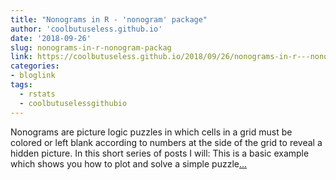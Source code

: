```yaml
---
title: "Nonograms in R - 'nonogram' package"
author: 'coolbutuseless.github.io'
date: '2018-09-26'
slug: nonograms-in-r-nonogram-packag
link: https://coolbutuseless.github.io/2018/09/26/nonograms-in-r---nonogram-package/
categories:
- bloglink
tags:
  - rstats
  - coolbutuselessgithubio
---
```


Nonograms are picture logic puzzles in which cells in a grid must be colored or left blank according to numbers at the side of the grid to reveal a hidden picture. In this short series of posts I will: This is a basic example which shows you how to plot and solve a simple puzzle[... <i class="fas fa-external-link-alt"></i>](https://coolbutuseless.github.io/2018/09/26/nonograms-in-r---nonogram-package/)

